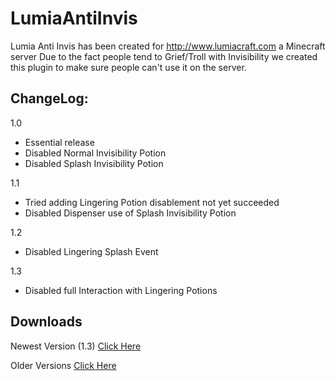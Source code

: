 # LumiaAntiInvis
Lumia Anti Invis has been created for http://www.lumiacraft.com a Minecraft server
Due to the fact people tend to Grief/Troll with Invisibility we created this plugin to make sure people can't use it on the server.

## ChangeLog:
1.0
- Essential release
- Disabled Normal Invisibility Potion
- Disabled Splash Invisibility Potion

1.1
- Tried adding Lingering Potion disablement not yet succeeded
- Disabled Dispenser use of Splash Invisibility Potion

1.2
- Disabled Lingering Splash Event

1.3
- Disabled full Interaction with Lingering Potions




## Downloads
Newest Version (1.3)
[Click Here](https://drive.google.com/open?id=0B8y7cgZEjE4YZ0xVWkRFRFE0WE0)

Older Versions
[Click Here](https://drive.google.com/open?id=0B8y7cgZEjE4YQml4dVozWXUwYTQ)


